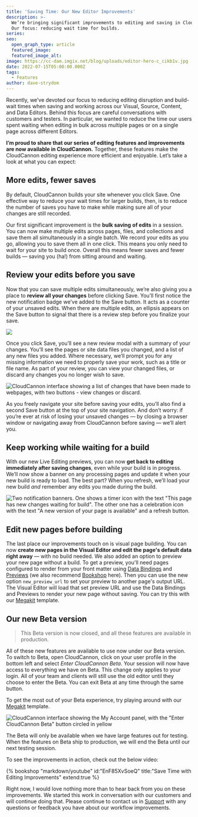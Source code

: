 ```yaml
---
title: 'Saving Time: Our New Editor Improvements'
description: >-
  We’re bringing significant improvements to editing and saving in CloudCannon.
  Our focus: reducing wait time for builds.  
series:
seo:
  open_graph_type: article
  featured_image:
  featured_image_alt:
image: https://cc-dam.imgix.net/blog/uploads/editor-hero-c_cikb1v.jpg
date: 2022-07-15T05:00:00.000Z
tags:
  - Features
author: dave-strydom
---
```

Recently, we’ve devoted our focus to reducing editing disruption and build-wait times when saving and working across our Visual, Source, Content, and Data Editors. Behind this focus are careful conversations with customers and testers. In particular, we wanted to reduce the time our users spent waiting when editing in bulk across multiple pages or on a single page across different Editors.

**I’m proud to share that our series of editing features and improvements are now available in CloudCannon.** Together, these features make the CloudCannon editing experience more efficient and enjoyable. Let’s take a look at what you can expect:

## More edits, fewer saves

By default, CloudCannon builds your site whenever you click Save. One effective way to reduce your wait times for larger builds, then, is to reduce the number of saves you have to make while making sure all of your changes are still recorded. 

Our first significant improvement is the **bulk saving** **of edits** in a session. You can now make multiple edits across pages, files, and collections and save them all simultaneously in a single batch. We record your edits as you go, allowing you to save them all in one click. This means you only need to wait for your site to build once. Overall this means fewer saves and fewer builds — saving you (ha\!) from sitting around and waiting.

## Review your edits before you save

Now that you can save multiple edits simultaneously, we’re also giving you a place to **review all your changes** before clicking Save. You’ll first notice the new notification badge we’ve added to the Save button. It acts as a counter of your unsaved edits. When there are multiple edits, an ellipsis appears on the Save button to signal that there is a review step before you finalize your save. 

![](https://cc-dam.imgix.net/blog/editor-button-c-1_bguzir.gif)

Once you click Save, you’ll see a new review modal with a summary of your changes. You’ll see the pages or site data files you changed, and a list of any new files you added. Where necessary, we’ll prompt you for any missing information we need to properly save your work, such as a title or file name. As part of your review, you can view your changed files, or discard any changes you no longer wish to save. 

![CloudCannon interface showing a list of changes that have been made to webpages, with two buttons - view changes or discard.](https://cc-dam.imgix.net/editor-review-changes.jpeg "Review your changes screen")

As you freely navigate your site before saving your edits, you’ll also find a second Save button at the top of your site navigation. And don’t worry: if you’re ever at risk of losing your unsaved changes — by closing a browser window or navigating away from CloudCannon before saving — we’ll alert you.

## Keep working while waiting for a build

With our new Live Editing previews, you can now **get back to editing immediately after saving changes**, even while your build is in progress. We’ll now show a banner on any processing pages and update it when your new build is ready to load. The best part? When you refresh, we’ll load your new build *and* remember any edits you made during the build. 

![Two notification banners. One shows a timer icon with the text &quot;This page has new changes waiting for build&quot;. The other one has a celebration icon with the text &quot;A new version of your page is available&quot; and a refresh button.](https://cc-dam.imgix.net/editor-refresh-changes.jpeg "Review changes banners")

## Edit new pages before building 

The last place our improvements touch on is visual page building. You can now **create new pages in the Visual Editor and edit the page's default data right away** — with no build needed. We also added an option to preview your new page without a build. To get a preview, you'll need pages configured to render from your front matter using [Data Bindings](https://cloudcannon.com/documentation/articles/what-are-visual-data-bindings/?) and [Previews](https://cloudcannon.com/documentation/articles/what-is-live-editing/?) (we also recommend [Bookshop](https://github.com/CloudCannon/bookshop/blob/main/guides/live-editing.adoc) here). Then you can use the new option `new_preview_url` to set your preview to another page's output URL. The Visual Editor will load that set preview URL and use the Data Bindings and Previews to render your new page without saving. You can try this with our [Megakit](https://cloudcannon.com/community/themes/megakit/) template. 

## Our new Beta version 

> This Beta version is now closed, and all these features are available in production. 

All of these new features are available to use now under our Beta version. To switch to Beta, open CloudCannon, click on your user profile in the bottom left and select *Enter CloudCannon Beta*. Your session will now have access to everything we have on Beta. This change only applies to your login. All of your team and clients will still use the old editor until they choose to enter the Beta. You can exit Beta at any time through the same button. 

To get the most out of your Beta experience, try playing around with our [Megakit](https://cloudcannon.com/community/themes/megakit/) template.

![CloudCannon interface showing the My Account panel, with the &quot;Enter CloudCannon Beta&quot; button circled in yellow](https://cc-dam.imgix.net/editor-beta.jpeg "CloudCannon interface showing the My Account panel, with the &quot;Enter CloudCannon Beta&quot; button circled in yellow")

The Beta will only be available when we have large features out for testing. When the features on Beta ship to production, we will end the Beta until our next testing session.

To see the improvements in action, check out the below video: 

{% bookshop "markdown/youtube" id:"EnF85XvSoeQ" title:"Save Time with Editing Improvements" extend:true %}

Right now, I would love nothing more than to hear back from you on these
improvements. We started this work in conversation with our customers and
will continue doing that. Please continue to contact us in
[Support](https://cloudcannon.com/documentation/support/) with any questions or feedback you have
about our workflow improvements. 